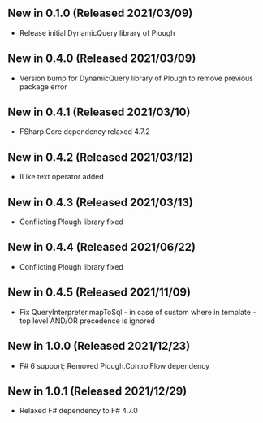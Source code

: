 ## New in 0.1.0 (Released 2021/03/09)
* Release initial DynamicQuery library of Plough

## New in 0.4.0 (Released 2021/03/09)
* Version bump for DynamicQuery library of Plough to remove previous package error

## New in 0.4.1 (Released 2021/03/10)
* FSharp.Core dependency relaxed 4.7.2

## New in 0.4.2 (Released 2021/03/12)
* ILike text operator added

## New in 0.4.3 (Released 2021/03/13)
* Conflicting Plough library fixed

## New in 0.4.4 (Released 2021/06/22)
* Conflicting Plough library fixed

## New in 0.4.5 (Released 2021/11/09)
* Fix QueryInterpreter.mapToSql - in case of custom where in template - top level AND/OR precedence is ignored

## New in 1.0.0 (Released 2021/12/23)
* F# 6 support; Removed Plough.ControlFlow dependency

## New in 1.0.1 (Released 2021/12/29)
* Relaxed F# dependency to F# 4.7.0